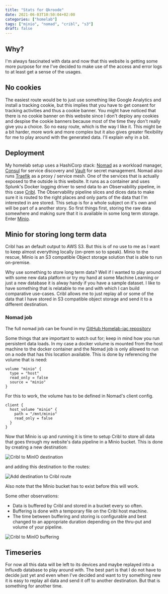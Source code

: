 ```yaml
---
title: "Stats for Qkroode"
date: 2021-06-03T10:50:04+02:00
categories: ["homelab"]
tags: ["minio", "nomad", "cribl", "s3"]
draft: false
---
```


## Why?
I'm always fascinated with data and now that this website is getting some more purpose for me I've decided to make use of the access and error logs to at least get a sense of the usages.

## No cookies
The easiest route would be to just use something like Google Analytics and install a tracking cookie, but this implies that you have to get consent for tracking activities and thus a cookie banner. You might have noticed that there is no cookie banner on this website since I don't deploy any cookies and despise the cookie banners because most of the time they don't really give you a choice. So no easy route, which is the way I like it. This might be a bit harder, more work and more complex but it also gives greater flexibility for me to play around with the generated data. I'll explain why in a bit.

## Deployment
My homelab setup uses a HashiCorp stack: [Nomad](https://www.nomadproject.io) as a workload manager, [Consul](https://www.consul.io) for service discovery and [Vault](https://www.vaultproject.io) for secret management. Nomad also runs [Traefik](https://traefik.io) as a proxy / service mesh. One of the services that is actually exposed to the outside is this website. It runs as a container and uses Splunk's Docker logging driver to send data to an Observability pipeline, in this case [Cribl](https://cribl.io). The Observability pipeline slices and dices data to make sure it is routed to the right places and only parts of the data that I'm interested in are stored. This setup is for a whole subject on it's own and will be part of a another story. So first things first, storing the raw data somewhere and making sure that it is available in some long term storage. Enter [Minio](https://min.io).

## Minio for storing long term data
Cribl has an default output to AWS S3. But this is of no use to me as I want to keep almost everything locally (on-prem so to speak). Minio to the rescue, Minio is an S3 compatible Object storage solution that is able to run on-premise.

Why use something to store long term data? Well if I wanted to play around with some new data platform or try my hand at some Machine Learning or just a new database it is alway handy if you have a sample dataset. I like to have something that is relatable to me and with which I can build comparative use-cases. Cribl allows me to just replay all or some of the data that I have stored in S3 compatible object storage and send it to a different destination.

### Nomad job
The full nomad job can be found in my [GitHub Homelab-iac repository](https://github.com/qjvtenkroode/homelab-iac/blob/main/nomad/minio.nomad)

Some things that are important to watch out for; keep in mind how you run persistent data loads. In my case a docker volume is mounted from the host machine to the docker container and the Nomad job is only allowed to run on a node that has this location available. This is done by referencing the volume that is need:

```
volume "minio" {
  type = "host"
  read_only = false
  source = "minio"
}
```

For this to work, the volume has to be defined in Nomad's client config.

```
client {
  host_volume "minio" {
    path = "/mnt/minio"
    read_only = false
  }
}
```

Now that Minio is up and running it is time to setup Cribl to store all data that goes through my website's data pipeline in a Minio bucket. This is done by creating a new destination:

![Cribl to MinIO destination](/img/posts/2021/minio-001.png)

and adding this destination to the routes:

![Add destination to Cribl route](/img/posts/2021/minio-002.png)

Also note that the Minio bucket has to exist before this will work. 

Some other observations:
- Data is buffered by Cribl and stored in a bucket every so often. 
- Buffering is done with a temporary file on the Cribl host machine.
- The time between buffering and storing is configurable and best changed to an appropriate duration depending on the thru-put and volume of your pipeline. 

![Cribl to MinIO buffering](/img/posts/2021/minio-003.png)

## Timeseries
For now all this data will be left to its devices and maybe replayed into a Influxdb database to play around with.  The best part is that I do not have to decide just yet and even when I've decided and want to try something new it is easy to replay all data and send it off to another destination. But that is something for another time. 

